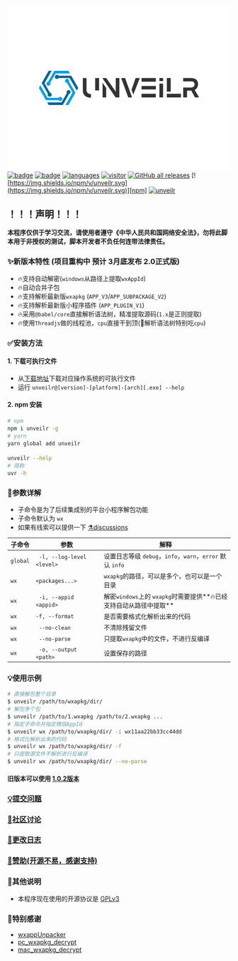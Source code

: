 ![logo](./images/logo.svg)<br>
[![badge](https://img.shields.io/badge/r3x5ur-unveilr-red)][repo]
[![badge](https://img.shields.io/github/license/r3x5ur/unveilr)][repo]
[![languages](https://img.shields.io/github/languages/top/r3x5ur/unveilr)][repo]
[![visitor](https://visitor-badge.glitch.me/badge?page_id=https://github.com/r3x5ur/unveilr)][repo]
[![GitHub all releases](https://img.shields.io/github/downloads/r3x5ur/unveilr/total)][release]
[![https://img.shields.io/npm/v/unveilr.svg](https://img.shields.io/npm/v/unveilr.svg)][npm]
[![unveilr](https://img.shields.io/npm/dt/unveilr.svg)][npm]
## ！！！声明！！！
**本程序仅供于学习交流，请使用者遵守《中华人民共和国网络安全法》，勿将此脚本用于非授权的测试，脚本开发者不负任何连带法律责任。**

### ✨新版本特性 (项目重构中 预计 3月底发布 2.0正式版)
- 🔥支持自动解密(`windows`从路径上提取`wxAppId`)
- 🔥自动合并子包
- 🔥支持解析最新版`wxapkg` (`APP_V3`/`APP_SUBPACKAGE_V2`)
- 🔥支持解析最新版小程序插件 (`APP_PLUGIN_V1`)
- 🔥采用`@babel/core`直接解析语法树，精准提取源码(`1.x`是正则提取)
- 🔥使用`Threadjs`做的线程池，`cpu`直接干到顶(🤡解析语法树特别吃`cpu`)

### ✅安装方法
#### 1. 下载可执行文件
- 从[下载地址][release]下载对应操作系统的可执行文件
- 运行 `unveilr@[version]-[platform]-[arch][.exe] --help`
#### 2. npm 安装
```bash
# npm
npm i unveilr -g
# yarn
yarn global add unveilr

unveilr --help
# 简称
uvr -h
```

### 📝参数详解
- 子命令是为了后续集成别的平台小程序解包功能
- 子命令默认为 `wx`
- 如果有线索可以提供一下 [⚗️discussions](https://github.com/r3x5ur/unveilr/discussions/24)

| 子命令      | 参数                         | 解释                                             |
|----------|----------------------------|------------------------------------------------|
| `global` | ` -l, --log-level <level>` | 设置日志等级 `debug`，`info`，`warn`，`error` 默认 `info` |
| `wx`     | `<packages...>`            | `wxapkg`的路径，可以是多个，也可以是一个目录                     |
| `wx`     | ` -i, --appid <appid>`     | 解密`windows`上的 `wxapkg`时需要提供**🔥已经支持自动从路径中提取**  |
| `wx`     | `-f, --format`             | 是否需要格式化解析出来的代码                                 |
| `wx`     | ` --no-clean`              | 不清除残留文件                                        |
| `wx`     | ` --no-parse`              | 只提取`wxapkg`中的文件，不进行反编译                         |
| `wx`     | ` -o, --output <path>`     | 设置保存的路径                                        |

### 💡使用示例
```bash
# 直接解包整个目录
$ unveilr /path/to/wxapkg/dir/
# 解包多个包
$ unveilr /path/to/1.wxapkg /path/to/2.wxapkg ...
# 指定子命令并指定微信AppId
$ unveilr wx /path/to/wxapkg/dir/ -i wx11aa22bb33cc44dd
# 格式化解析出来的代码
$ unveilr wx /path/to/wxapkg/dir/ -f
# 只提取源文件不解析进行反编译
$ unveilr wx /path/to/wxapkg/dir/ --no-parse
```

#### 旧版本可以使用 [1.0.2版本](https://github.com/r3x5ur/unveilr/releases/tag/v1.0.2)
### [:bulb:提交问题](https://github.com/r3x5ur/wxapkg-unpacker/issues)
### [:triangular_flag_on_post:社区讨论](https://github.com/r3x5ur/unveilr/discussions)
### [:memo:更改日志](https://github.com/r3x5ur/wxapkg-unpacker/blob/master/CHANGELOG.md)
### [:money_with_wings:赞助(开源不易，感谢支持)](https://github.com/r3x5ur/wxapkg-unpacker/blob/master/CONTRIBUTING.md)
### 💬其他说明
- 本程序现在使用的开源协议是 [GPLv3](https://www.gnu.org/licenses/gpl-3.0.html)
### 🍻特别感谢
- [wxappUnpacker](https://github.com/qwerty472123/wxappUnpacker)
- [pc_wxapkg_decrypt](https://github.com/BlackTrace/pc_wxapkg_decrypt)
- [mac_wxapkg_decrypt](https://github.com/TinyNiko/mac_wxapkg_decrypt)

[repo]:https://github.com/r3x5ur/unveilr
[npm]:https://www.npmjs.com/package/unveilr
[release]:https://github.com/r3x5ur/unveilr/releases
